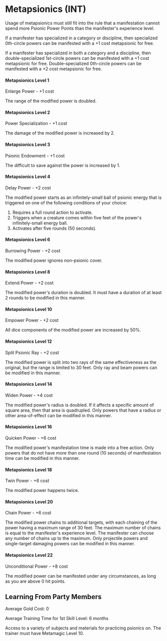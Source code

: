 # Metapsionics (INT)

Usage of metapsionics must still fit into the rule that a manifestation cannot spend more Psionic Power Points than the manifester's experience level.

If a manifester has specialized in a category or discipline, then specialized 0th-circle powers can be manifested with a +1 cost metapsionic for free.

If a manifester has specialized in both a category and a discipline, then double-specialized 1st-circle powers can be manifested with a +1 cost metapsionic for free. Double-specialized 0th-circle powers can be manifested with a +2 cost metapsionic for free.

#### Metapsionics Level 1

Enlarge Power - +1 cost

The range of the modified power is doubled.

#### Metapsionics Level 2

Power Specialization - +1 cost

The damage of the modified power is increased by 2.

#### Metapsionics Level 3

Psionic Endowment - +1 cost

The difficult to save against the power is increased by 1.

#### Metapsionics Level 4

Delay Power - +2 cost

The modified power starts as an infinitely-small ball of psionic energy that is triggered on one of the following conditions of your choice:

1. Requires a full round action to activate.
2. Triggers when a creature comes within five feet of the power's infinitely-small energy ball.
3. Activates after five rounds (50 seconds).

#### Metapsionics Level 6

Burrowing Power - +2 cost

The modified power ignores non-psionic cover.

#### Metapsionics Level 8

Extend Power - +2 cost

The modified power's duration is doubled. It must have a duration of at least 2 rounds to be modified in this manner.

#### Metapsionics Level 10

Empower Power - +2 cost

All dice components of the modified power are increased by 50%.

#### Metapsionics Level 12

Split Psionic Ray - +2 cost

The modified power is split into two rays of the same effectiveness as the original, but the range is limited to 30 feet. Only ray and beam powers can be modified in this manner.

#### Metapsionics Level 14

Widen Power - +4 cost

The modified power's radius is doubled. If it affects a specific amount of square area, then that area is quadrupled. Only powers that have a radius or other area-of-effect can be modified in this manner.

#### Metapsionics Level 16

Quicken Power - +6 cost

The modified power's manifestation time is made into a free action. Only powers that do not have more than one round (10 seconds) of manifestation time can be modified in this manner.

#### Metapsionics Level 18

Twin Power - +6 cost

The modified power happens twice.

#### Metapsionics Level 20

Chain Power - +6 cost

The modified power chains to additional targets, with each chaining of the power having a maximum range of 30 feet. The maximum number of chains is equal to the manifester's experience level. The manifester can choose any number of chains up to the maximum. Only projectile powers and single-target damaging powers can be modified in this manner.

#### Metapsionics Level 22

Unconditional Power - +8 cost

The modified power can be manifested under any circumstances, as long as you are above 0 hit points.

## Learning From Party Members

Average Gold Cost: 0

Average Training Time for 1st Skill Level: 6 months

Access to a variety of subjects and materials for practicing psionics on. The trainer must have Metamagic Level 10.
